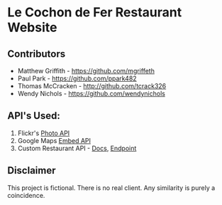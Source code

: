 # Le Cochon de Fer Restaurant Website

## Contributors
* Matthew Griffith - https://github.com/mgriffeth
* Paul Park - https://github.com/ppark482
* Thomas McCracken - http://github.com/tcrack326
* Wendy Nichols - https://github.com/wendynichols

## API's Used:

1. Flickr's [Photo API](https://www.flickr.com/services/api/)
2. Google Maps [Embed API](https://developers.google.com/maps/documentation/embed/)
3. Custom Restaurant API -
    [Docs](http://docs.restaurantapi.apiary.io/),
    [Endpoint](http://restaurantapi.apiary.io/)

## Disclaimer

This project is fictional. There is no real client. Any similarity is purely a coincidence.
